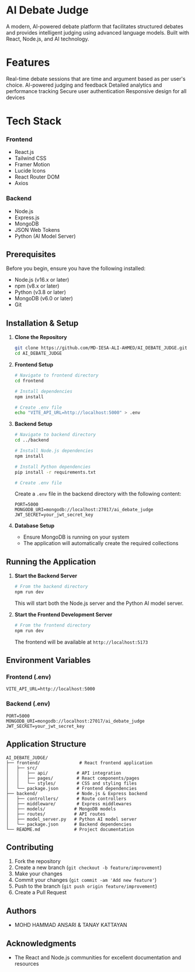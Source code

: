 #  AI Debate Judge

A modern, AI-powered debate platform that facilitates structured debates and provides intelligent judging using advanced language models. Built with React, Node.js, and AI technology.

# Features

 Real-time debate sessions that are time and argument based as per user's choice.
 AI-powered judging and feedback
 Detailed analytics and performance tracking
 Secure user authentication
 Responsive design for all devices

# Tech Stack

### Frontend
- React.js
- Tailwind CSS
- Framer Motion
- Lucide Icons
- React Router DOM
- Axios

### Backend
- Node.js
- Express.js
- MongoDB
- JSON Web Tokens
- Python (AI Model Server)

##  Prerequisites

Before you begin, ensure you have the following installed:
- Node.js (v16.x or later)
- npm (v8.x or later)
- Python (v3.8 or later)
- MongoDB (v6.0 or later)
- Git

##  Installation & Setup

1. **Clone the Repository**
   ```bash
   git clone https://github.com/MD-IESA-ALI-AHMED/AI_DEBATE_JUDGE.git
   cd AI_DEBATE_JUDGE
   ```

2. **Frontend Setup**
   ```bash
   # Navigate to frontend directory
   cd frontend

   # Install dependencies
   npm install

   # Create .env file
   echo "VITE_API_URL=http://localhost:5000" > .env
   ```

3. **Backend Setup**
   ```bash
   # Navigate to backend directory
   cd ../backend

   # Install Node.js dependencies
   npm install

   # Install Python dependencies
   pip install -r requirements.txt

   # Create .env file
   ```
   Create a `.env` file in the backend directory with the following content:
   ```
   PORT=5000
   MONGODB_URI=mongodb://localhost:27017/ai_debate_judge
   JWT_SECRET=your_jwt_secret_key
   ```

4. **Database Setup**
   - Ensure MongoDB is running on your system
   - The application will automatically create the required collections

##  Running the Application

1. **Start the Backend Server**
   ```bash
   # From the backend directory
   npm run dev
   ```
   This will start both the Node.js server and the Python AI model server.

2. **Start the Frontend Development Server**
   ```bash
   # From the frontend directory
   npm run dev
   ```
   The frontend will be available at `http://localhost:5173`

##  Environment Variables

### Frontend (.env)
```
VITE_API_URL=http://localhost:5000
```

### Backend (.env)
```
PORT=5000
MONGODB_URI=mongodb://localhost:27017/ai_debate_judge
JWT_SECRET=your_jwt_secret_key
```

##  Application Structure

```
AI_DEBATE_JUDGE/
├── frontend/               # React frontend application
│   ├── src/
│   │   ├── api/           # API integration
│   │   ├── pages/         # React components/pages
│   │   └── styles/        # CSS and styling files
│   └── package.json       # Frontend dependencies
├── backend/               # Node.js & Express backend
│   ├── controllers/       # Route controllers
│   ├── middleware/        # Express middlewares
│   ├── models/           # MongoDB models
│   ├── routes/           # API routes
│   ├── model_server.py   # Python AI model server
│   └── package.json      # Backend dependencies
└── README.md             # Project documentation
```

##  Contributing

1. Fork the repository
2. Create a new branch (`git checkout -b feature/improvement`)
3. Make your changes
4. Commit your changes (`git commit -am 'Add new feature'`)
5. Push to the branch (`git push origin feature/improvement`)
6. Create a Pull Request


##  Authors

- MOHD HAMMAD ANSARI & TANAY KATTAYAN

##  Acknowledgments

- The React and Node.js communities for excellent documentation and resources

